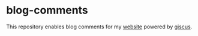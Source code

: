 # blog-comments

This repository enables blog comments for my [website](https://asadmoosvi.com) powered by [giscus](https://giscus.app/).
